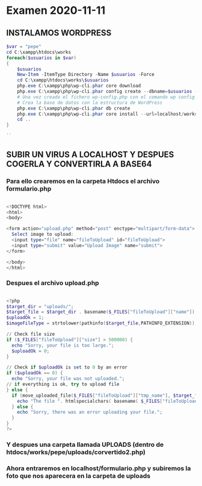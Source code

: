 # Examen 2020-11-11

## INSTALAMOS WORDPRESS

``` powershell
$var = "pepe"
cd C:\xampp\htdocs\works
foreach($usuarios in $var)
{
    $usuarios
    New-Item -ItemType Directory -Name $usuarios -Force
    cd C:\xampp\htdocs\works\$usuarios
    php.exe C:\xampp\php\wp-cli.phar core download
    php.exe C:\xampp\php\wp-cli.phar config create --dbname=$usuarios --dbuser=root
    # Una vez creado el fichero wp-config.php con el comando wp config create --dbname=wptest --dbuser=miusuario --dbpass=miclave --locale=es_ES
    # Crea la base de datos con la estructura de WordPress
    php.exe C:\xampp\php\wp-cli.phar db create
    php.exe C:\xampp\php\wp-cli.phar core install --url=localhost/works/$usuarios --title="Este es el sitio de $usuarios" --admin_user=root --admin_password=Andel_1928 --admin_email=mi@email.com 
    cd ..
}

``
``` 

## SUBIR UN VIRUS A LOCALHOST Y DESPUES COGERLA Y CONVERTIRLA A BASE64 

### Para ello crearemos en la carpeta Htdocs el archivo formulario.php

```powershell

<!DOCTYPE html>
<html>
<body>

<form action="upload.php" method="post" enctype="multipart/form-data">
  Select image to upload:
  <input type="file" name="fileToUpload" id="fileToUpload">
  <input type="submit" value="Upload Image" name="submit">
</form>

</body>
</html>

```

###  Despues el archivo upload.php

```powershell

<?php
$target_dir = "uploads/";
$target_file = $target_dir . basename($_FILES["fileToUpload"]["name"]);
$uploadOk = 1;
$imageFileType = strtolower(pathinfo($target_file,PATHINFO_EXTENSION));

// Check file size
if ($_FILES["fileToUpload"]["size"] > 500000) {
  echo "Sorry, your file is too large.";
  $uploadOk = 0;
}

// Check if $uploadOk is set to 0 by an error
if ($uploadOk == 0) {
  echo "Sorry, your file was not uploaded.";
// if everything is ok, try to upload file
} else {
  if (move_uploaded_file($_FILES["fileToUpload"]["tmp_name"], $target_file)) {
    echo "The file ". htmlspecialchars( basename( $_FILES["fileToUpload"]["name"])). " has been uploaded.";
  } else {
    echo "Sorry, there was an error uploading your file.";
  }
}
?>

```
### Y despues una carpeta llamada UPLOADS (dentro de htdocs/works/pepe/uploads/corvertido2.php)


### Ahora entraremos en localhost/formulario.php y subiremos la foto que nos aparecera en la carpeta de uploads

